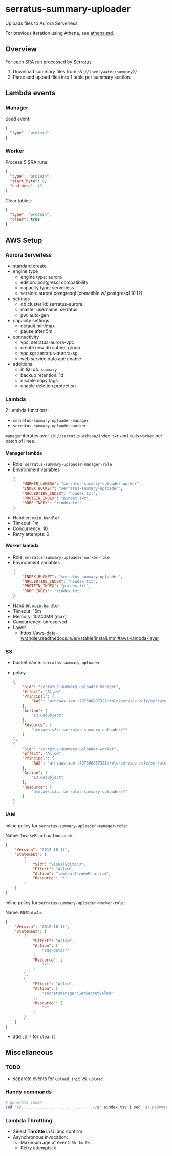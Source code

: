 # serratus-summary-uploader

Uploads files to Aurora Serverless.

For previous iteration using Athena, see [athena.md](doc/athena.md).

## Overview

For each SRA run processed by Serratus:

1. Download summary files from `s3://lovelywater/summary2/`
2. Parse and upload files into 1 table per summary section.

## Lambda events

### Manager

Seed event:

```json
{
  "type": "protein"
}
```

### Worker

Process 5 SRA runs:

```json
{
  "type": "protein",
  "start_byte": 0,
  "end_byte": 49
}
```

Clear tables:

```json
{
  "type": "protein",
  "clear": true
}
```

## AWS Setup

### Aurora Serverless

- standard create
- engine type
    - engine type: aurora
    - edition: postgresql compatibility
    - capacity type: serverless
    - version: aurora postgresql (comatible w/ postgresql 10.12)
- settings
    - db cluster id: serratus-aurora
    - master username: serratus
    - pw: auto-gen
- capacity settings
    - default min/max
    - pause after 5m
- connectivity
    - vpc: serratus-aurora-vpc
    - create new db subnet group
    - vpc sg: serratus-aurora-sg
    - web service data api: enable
- additional
    - initial db: `summary`
    - backup retention: 1d
    - disable copy tags
    - enable deletion protection

### Lambda

2 Lambda functions:

- `serratus-summary-uploader-manager`
- `serratus-summary-uploader-worker`

`manager` iterates over `s3://serratus-athena/index.txt` and calls `worker` per batch of lines.

#### Manager lambda

- Role: `serratus-summary-uploader-manager-role`
- Environment variables
    ```json
    {
        "WORKER_LAMBDA": "serratus-summary-uploader-worker",
        "INDEX_BUCKET": "serratus-summary-uploader",
        "NUCLEOTIDE_INDEX": "nindex.txt",
        "PROTEIN_INDEX": "pindex.txt",
        "RDRP_INDEX": "rindex.txt"
    }
    ```
- Handler: `main.handler`
- Timeout: 1m
- Concurrency: 10
- Retry attempts: 0

#### Worker lambda

- Role: `serratus-summary-uploader-worker-role`
- Environment variables
    ```json
    {
        "INDEX_BUCKET": "serratus-summary-uploader",
        "NUCLEOTIDE_INDEX": "nindex.txt",
        "PROTEIN_INDEX": "pindex.txt",
        "RDRP_INDEX": "rindex.txt"
    }
    ```
- Handler: `main.handler`
- Timeout: 15m
- Memory: 10240MB (max)
- Concurrency: unreserved
- Layer:
    - https://aws-data-wrangler.readthedocs.io/en/stable/install.html#aws-lambda-layer

### S3

- bucket name: `serratus-summary-uploader`
- policy

    ```json
    {
        "Sid": "serratus-summary-uploader-manager",
        "Effect": "Allow",
        "Principal": {
            "AWS": "arn:aws:iam::797308887321:role/service-role/serratus-summary-uploader-manager-role"
        },
        "Action": [
            "s3:GetObject"
        ],
        "Resource": [
            "arn:aws:s3:::serratus-summary-uploader/*"
        ]
    },
    {
        "Sid": "serratus-summary-uploader-worker",
        "Effect": "Allow",
        "Principal": {
            "AWS": "arn:aws:iam::797308887321:role/service-role/serratus-summary-uploader-worker-role"
        },
        "Action": [
            "s3:GetObject"
        ],
        "Resource": [
            "arn:aws:s3:::serratus-summary-uploader/*"
        ]
    }
    ```

### IAM

Inline policy for `serratus-summary-uploader-manager-role`:

Name: `InvokeFunctionInAccount`

```json
{
    "Version": "2012-10-17",
    "Statement": [
        {
            "Sid": "VisualEditor0",
            "Effect": "Allow",
            "Action": "lambda:InvokeFunction",
            "Resource": "*"
        }
    ]
}
```

Inline policy for `serratus-summary-uploader-worker-role`:

Name: `RDSDataApi`

```json
{
    "Version": "2012-10-17",
    "Statement": [
        {
            "Effect": "Allow",
            "Action": [
                "rds-data:*"
            ],
            "Resource": [
                "*"
            ]
        },
        {
            "Effect": "Allow",
            "Action": [
                "secretsmanager:GetSecretValue"
            ],
            "Resource": [
                "*"
            ]
        }
    ]
}
```

- add `s3:*` for `clear()`

## Miscellaneous

### TODO

- separate events for `upload_init` vs. `upload`

### Handy commands

```sh
# generate index
sed 's/...............................//g' pindex.tsv | sed 's/.psummary//g' > pindex.txt
```

### Lambda Throttling

- Select **Throttle** in UI and confirm
- Asynchronous invocation:
    - Maximum age of event: `0h 1m 0s`
    - Retry attempts: `0`
